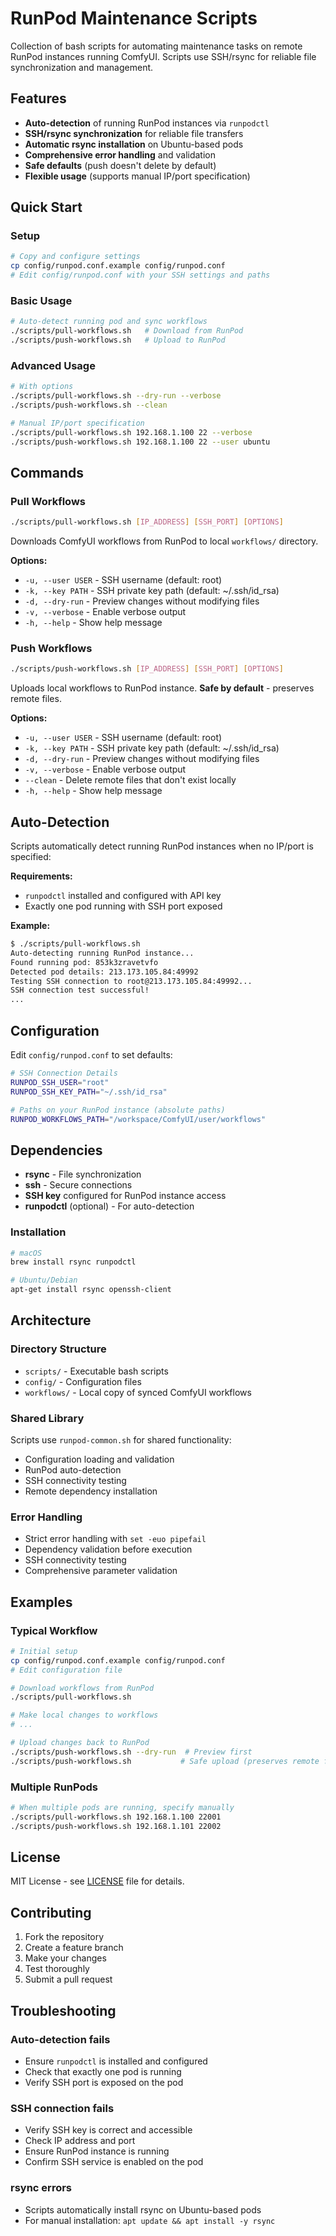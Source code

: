 # RunPod Maintenance Scripts

Collection of bash scripts for automating maintenance tasks on remote RunPod instances running ComfyUI. Scripts use SSH/rsync for reliable file synchronization and management.

## Features

- **Auto-detection** of running RunPod instances via `runpodctl`
- **SSH/rsync synchronization** for reliable file transfers
- **Automatic rsync installation** on Ubuntu-based pods
- **Comprehensive error handling** and validation
- **Safe defaults** (push doesn't delete by default)
- **Flexible usage** (supports manual IP/port specification)

## Quick Start

### Setup
```bash
# Copy and configure settings
cp config/runpod.conf.example config/runpod.conf
# Edit config/runpod.conf with your SSH settings and paths
```

### Basic Usage
```bash
# Auto-detect running pod and sync workflows
./scripts/pull-workflows.sh   # Download from RunPod
./scripts/push-workflows.sh   # Upload to RunPod
```

### Advanced Usage
```bash
# With options
./scripts/pull-workflows.sh --dry-run --verbose
./scripts/push-workflows.sh --clean

# Manual IP/port specification
./scripts/pull-workflows.sh 192.168.1.100 22 --verbose
./scripts/push-workflows.sh 192.168.1.100 22 --user ubuntu
```

## Commands

### Pull Workflows
```bash
./scripts/pull-workflows.sh [IP_ADDRESS] [SSH_PORT] [OPTIONS]
```
Downloads ComfyUI workflows from RunPod to local `workflows/` directory.

**Options:**
- `-u, --user USER` - SSH username (default: root)
- `-k, --key PATH` - SSH private key path (default: ~/.ssh/id_rsa)
- `-d, --dry-run` - Preview changes without modifying files
- `-v, --verbose` - Enable verbose output
- `-h, --help` - Show help message

### Push Workflows
```bash
./scripts/push-workflows.sh [IP_ADDRESS] [SSH_PORT] [OPTIONS]
```
Uploads local workflows to RunPod instance. **Safe by default** - preserves remote files.

**Options:**
- `-u, --user USER` - SSH username (default: root)
- `-k, --key PATH` - SSH private key path (default: ~/.ssh/id_rsa)
- `-d, --dry-run` - Preview changes without modifying files
- `-v, --verbose` - Enable verbose output
- `--clean` - Delete remote files that don't exist locally
- `-h, --help` - Show help message

## Auto-Detection

Scripts automatically detect running RunPod instances when no IP/port is specified:

**Requirements:**
- `runpodctl` installed and configured with API key
- Exactly one pod running with SSH port exposed

**Example:**
```bash
$ ./scripts/pull-workflows.sh
Auto-detecting running RunPod instance...
Found running pod: 853k3zravetvfo
Detected pod details: 213.173.105.84:49992
Testing SSH connection to root@213.173.105.84:49992...
SSH connection test successful!
...
```

## Configuration

Edit `config/runpod.conf` to set defaults:

```bash
# SSH Connection Details
RUNPOD_SSH_USER="root"
RUNPOD_SSH_KEY_PATH="~/.ssh/id_rsa"

# Paths on your RunPod instance (absolute paths)
RUNPOD_WORKFLOWS_PATH="/workspace/ComfyUI/user/workflows"
```

## Dependencies

- **rsync** - File synchronization
- **ssh** - Secure connections  
- **SSH key** configured for RunPod instance access
- **runpodctl** (optional) - For auto-detection

### Installation
```bash
# macOS
brew install rsync runpodctl

# Ubuntu/Debian
apt-get install rsync openssh-client
```

## Architecture

### Directory Structure
- `scripts/` - Executable bash scripts
- `config/` - Configuration files
- `workflows/` - Local copy of synced ComfyUI workflows

### Shared Library
Scripts use `runpod-common.sh` for shared functionality:
- Configuration loading and validation
- RunPod auto-detection
- SSH connectivity testing
- Remote dependency installation

### Error Handling
- Strict error handling with `set -euo pipefail`
- Dependency validation before execution
- SSH connectivity testing
- Comprehensive parameter validation

## Examples

### Typical Workflow
```bash
# Initial setup
cp config/runpod.conf.example config/runpod.conf
# Edit configuration file

# Download workflows from RunPod
./scripts/pull-workflows.sh

# Make local changes to workflows
# ...

# Upload changes back to RunPod
./scripts/push-workflows.sh --dry-run  # Preview first
./scripts/push-workflows.sh           # Safe upload (preserves remote files)
```

### Multiple RunPods
```bash
# When multiple pods are running, specify manually
./scripts/pull-workflows.sh 192.168.1.100 22001
./scripts/push-workflows.sh 192.168.1.101 22002
```

## License

MIT License - see [LICENSE](LICENSE) file for details.

## Contributing

1. Fork the repository
2. Create a feature branch
3. Make your changes
4. Test thoroughly
5. Submit a pull request

## Troubleshooting

### Auto-detection fails
- Ensure `runpodctl` is installed and configured
- Check that exactly one pod is running
- Verify SSH port is exposed on the pod

### SSH connection fails
- Verify SSH key is correct and accessible
- Check IP address and port
- Ensure RunPod instance is running
- Confirm SSH service is enabled on the pod

### rsync errors
- Scripts automatically install rsync on Ubuntu-based pods
- For manual installation: `apt update && apt install -y rsync`